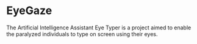 # EyeGaze
The Artificial Intelligence Assistant Eye Typer is a project aimed to enable the paralyzed  individuals to type on screen using their eyes.

